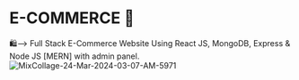 # E-COMMERCE 🛒
🛍️--> Full Stack E-Commerce Website Using React JS, MongoDB, Express &amp; Node JS [MERN] with admin panel.
![MixCollage-24-Mar-2024-03-07-AM-5971](https://github.com/codewithadityaa/E-COMMERCE/assets/114819528/3a2d07fa-8d39-46d4-b433-2e8d2ca03bf8)

